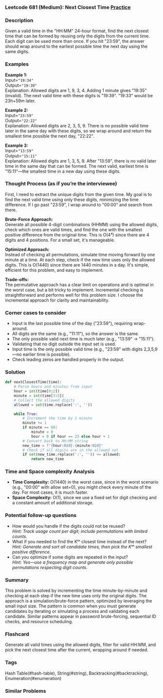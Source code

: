 ### Leetcode 681 (Medium): Next Closest Time [Practice](https://leetcode.com/problems/next-closest-time)

### Description  
Given a valid time in the "HH:MM" 24-hour format, find the next closest time that can be formed by reusing only the digits from the current time. Each digit can be used more than once. If you hit "23:59", the answer should wrap around to the earliest possible time the next day using the same digits.

### Examples  

**Example 1:**  
Input=`"19:34"`  
Output=`"19:39"`  
Explanation: Allowed digits are 1, 9, 3, 4. Adding 1 minute gives "19:35" (invalid). The next valid time with these digits is "19:39". "19:33" would be 23h+59m later.

**Example 2:**  
Input=`"23:59"`  
Output=`"22:22"`  
Explanation: Allowed digits are 2, 3, 5, 9. There is no possible valid time later in the same day with these digits, so we wrap around and return the smallest time possible the next day, "22:22".

**Example 3:**  
Input=`"13:59"`  
Output=`"15:11"`  
Explanation: Allowed digits are 1, 3, 5, 9. After "13:59", there is no valid later time in the same day that can be formed. The next valid, earliest time is "15:11"—the smallest time in a new day using these digits.

### Thought Process (as if you’re the interviewee)  
First, I need to extract the unique digits from the given time. My goal is to find the next valid time using only these digits, minimizing the time difference. If I go past "23:59", I wrap around to "00:00" and search from there.

**Brute-Force Approach:**  
Generate all possible 4-digit combinations (HHMM) using the allowed digits, check which ones are valid times, and find the one with the smallest positive difference from the original time. This is O(4⁴) since there are 4 digits and 4 positions. For a small set, it's manageable.

**Optimized Approach:**  
Instead of checking all permutations, simulate time moving forward by one minute at a time. At each step, check if the new time uses only the allowed digits. This is O(1440) since there are 1440 minutes in a day. It's simple, efficient for this problem, and easy to implement.

**Trade-offs:**  
The permutative approach has a clear limit on operations and is optimal in the worst case, but a bit tricky to implement. Incremental checking is straightforward and performs well for this problem size. I choose the incremental approach for clarity and maintainability.

### Corner cases to consider  
- Input is the last possible time of the day ("23:59"), requiring wrap-around.
- All digits are the same (e.g., "11:11"), so the answer is the same.
- The only possible valid next time is much later (e.g., "13:59" → "15:11").
- Validating that no digit outside the input set is used.
- Input time is the only possible valid time (e.g., "23:59" with digits 2,3,5,9—no earlier time is possible).
- Check leading zeros are handled properly in the output.

### Solution

```python
def nextClosestTime(time):
    # Parse hours and minutes from input
    hour = int(time[0:2])
    minute = int(time[3:5])
    # Collect the allowed digits
    allowed = set(time.replace(':', ''))
    
    while True:
        # Increment the time by 1 minute
        minute += 1
        if minute == 60:
            minute = 0
            hour = 0 if hour == 23 else hour + 1
        # Convert back to HH:MM string
        new_time = f"{hour:02d}:{minute:02d}"
        # Check if all digits are in the allowed set
        if set(new_time.replace(':', '')) <= allowed:
            return new_time
```

### Time and Space complexity Analysis  

- **Time Complexity:** O(1440) in the worst case, since in the worst scenario (e.g., "00:00" with allow set=0), you might check every minute of the day. For most cases, it is much faster.
- **Space Complexity:** O(1), since we use a fixed set for digit checking and a constant amount of additional storage.  

### Potential follow-up questions  

- How would you handle if the digits could not be reused?  
  *Hint: Track usage count per digit; include permutations with limited counts.*
- What if you needed to find the Kᵗʰ closest time instead of the next?  
  *Hint: Generate and sort all candidate times, then pick the Kᵗʰ smallest positive difference.*
- Can you optimize if some digits are repeated in the input?  
  *Hint: Yes—use a frequency map and generate only possible permutations respecting digit counts.*

### Summary  
This problem is solved by incrementing the time minute-by-minute and checking at each step if the new time uses only the original digits. The approach is a simulation/brute-force pattern, optimized by leveraging the small input size. The pattern is common when you must generate candidates by iterating or simulating a process and validating each candidate. Similar patterns appear in password brute-forcing, sequential ID checks, and resource scheduling.


### Flashcard
Generate all valid times using the allowed digits, filter for valid HH:MM, and pick the next closest time after the current, wrapping around if needed.

### Tags
Hash Table(#hash-table), String(#string), Backtracking(#backtracking), Enumeration(#enumeration)

### Similar Problems
